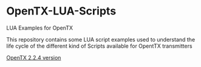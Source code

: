 # OpenTX-LUA-Scripts

LUA Examples for OpenTX

This repository contains some LUA script examples
used to understand the life cycle of the different
kind of Scripts available for OpentTX transmitters

[OpenTX 2.2.4 version](https://www.open-tx.org/2019/07/11/opentx-2.2.4)
